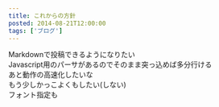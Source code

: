 ```yaml
---
title: これからの方針
posted: 2014-08-21T12:00:00
tags: ['ブログ']
---
```


Markdownで投稿できるようになりたい  
Javascript用のパーサがあるのでそのまま突っ込めば多分行ける  
あと動作の高速化したいな  
もう少しかっこよくもしたい(しない)  
フォント指定も  


